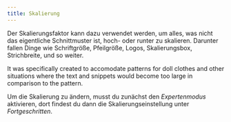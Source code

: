 ```yaml
---
title: Skalierung
---
```


Der Skalierungsfaktor kann dazu verwendet werden, um alles, was nicht das eigentliche Schnittmuster ist, hoch- oder runter zu skalieren. Darunter fallen Dinge wie Schriftgröße, Pfeilgröße, Logos, Skalierungsbox, Strichbreite, und so weiter.

It was specifically created to accomodate patterns for doll clothes and other situations where the text and snippets would become too large in comparison to the pattern.

Um die Skalierung zu ändern, musst du zunächst den *Expertenmodus* aktivieren, dort findest du dann die Skalierungseinstellung unter *Fortgeschritten*.
